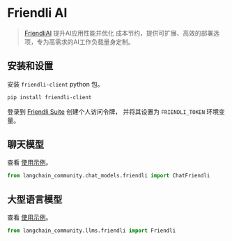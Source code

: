 # Friendli AI

> [FriendliAI](https://friendli.ai/) 提升AI应用性能并优化
> 成本节约，提供可扩展、高效的部署选项，专为高需求的AI工作负载量身定制。

## 安装和设置

安装 `friendli-client` python 包。

```bash
pip install friendli-client
```
登录到 [Friendli Suite](https://suite.friendli.ai/) 创建个人访问令牌，
并将其设置为 `FRIENDLI_TOKEN` 环境变量。


## 聊天模型

查看 [使用示例](/docs/integrations/chat/friendli)。

```python
from langchain_community.chat_models.friendli import ChatFriendli
```

## 大型语言模型

查看 [使用示例](/docs/integrations/llms/friendli)。

```python
from langchain_community.llms.friendli import Friendli
```

